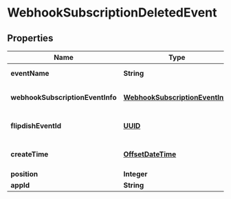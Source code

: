 
# WebhookSubscriptionDeletedEvent

## Properties
Name | Type | Description | Notes
------------ | ------------- | ------------- | -------------
**eventName** | **String** | The event name |  [optional]
**webhookSubscriptionEventInfo** | [**WebhookSubscriptionEventInfo**](WebhookSubscriptionEventInfo.md) | Webhook subscription details |  [optional]
**flipdishEventId** | [**UUID**](UUID.md) | The identitfier of the event |  [optional]
**createTime** | [**OffsetDateTime**](OffsetDateTime.md) | The time of creation of the event |  [optional]
**position** | **Integer** | Position |  [optional]
**appId** | **String** | App id |  [optional]



